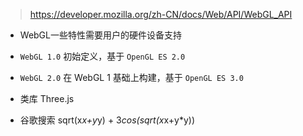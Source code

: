 > https://developer.mozilla.org/zh-CN/docs/Web/API/WebGL_API

- WebGL一些特性需要用户的硬件设备支持
- `WebGL 1.0` 初始定义，基于 `OpenGL ES 2.0`
- `WebGL 2.0` 在 WebGL 1 基础上构建，基于 `OpenGL ES 3.0`

- 类库 Three.js
- 谷歌搜索 sqrt(x*x+y*y) + 3*cos(sqrt(x*x+y*y))